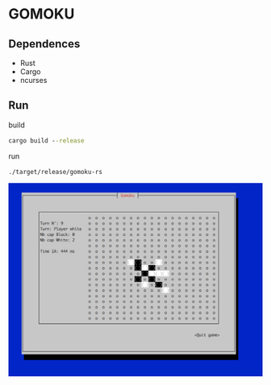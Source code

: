 # GOMOKU


## Dependences

- Rust
- Cargo
- ncurses

## Run

build
```cmd
cargo build --release
```

run
```cmd
./target/release/gomoku-rs
```

![Connect_img](https://github.com/cepalle/gomoku-rs/blob/master/assets/img.png)
